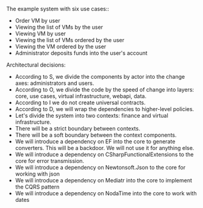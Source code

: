 ﻿The example system with six use cases::

- Order VM by user
- Viewing the list of VMs by the user
- Viewing VM by user
- Viewing the list of VMs ordered by the user
- Viewing the VM ordered by the user
- Administrator deposits funds into the user's account

Architectural decisions:

- According to S, we divide the components by actor into the change axes: administrators and users.
- According to O, we divide the code by the speed of change into layers: core, use cases, virtual infrastructure, webapi, data.
- According to I we do not create universal contracts.
- According to D, we will wrap the dependencies to higher-level policies.
- Let's divide the system into two contexts: finance and virtual infrastructure.
- There will be a strict boundary between contexts.
- There will be a soft boundary between the context components.
- We will introduce a dependency on EF into the core to generate converters. This will be a backdoor. We will not use it for anything else.
- We will introduce a dependency on CSharpFunctionalExtensions to the core for error transmission.
- We will introduce a dependency on Newtonsoft.Json to the core for working with json
- We will introduce a dependency on Mediatr into the core to implement the CQRS pattern
- We will introduce a dependency on NodaTime into the core to work with dates
